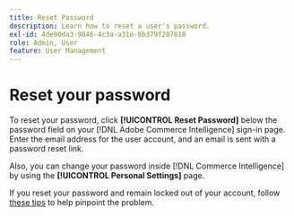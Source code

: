 ```yaml
---
title: Reset Password
description: Learn how to reset a user's password.
exl-id: 4de90da3-9846-4c3a-a31e-8b379f207618
role: Admin, User
feature: User Management
---
```

# Reset your password

To reset your password, click **[!UICONTROL Reset Password]** below the password field on your [!DNL Adobe Commerce Intelligence] sign-in page. Enter the email address for the user account, and an email is sent with a password reset link.

Also, you can change your password inside [!DNL Commerce Intelligence] by using the **[!UICONTROL Personal Settings]** page.

If you reset your password and remain locked out of your account, follow [these tips](https://experienceleague.adobe.com/docs/commerce-knowledge-base/kb/troubleshooting/miscellaneous/troubleshooting-mbi-account-lockout.html) to help pinpoint the problem.
